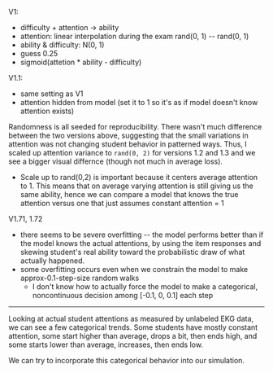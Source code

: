 V1:
- difficulty + attention -> ability
- attention: linear interpolation during the exam rand(0, 1) -- rand(0, 1)
- ability & difficulty: N(0, 1)
- guess 0.25
- sigmoid(attetion * ability - difficulty)

V1.1:
- same setting as V1
- attention hidden from model (set it to 1 so it's as if model doesn't know attention exists)

Randomness is all seeded for reproducibility.
There wasn't much difference between the two versions above, suggesting that the small variations in attention was not changing student behavior in patterned ways. Thus, I scaled up attention variance to `rand(0, 2)` for versions 1.2 and 1.3 and we see a bigger visual differnce (though not much in average loss).

* Scale up to rand(0,2) is important because it centers average attention to 1. This means that on average varying attention is still giving us the same ability, hence we can compare a model that knows the true attention versus one that just assumes constant attention = 1




V1.71, 1.72
- there seems to be severe overfitting -- the model performs better than if the model knows the actual attentions, by using the item responses and skewing student's real ability toward the probabilistic draw of what actually happened.
- some overfitting occurs even when we constrain the model to make approx-0.1-step-size random walks
  - I don't know how to actually force the model to make a categorical, noncontinuous decision among [-0.1, 0, 0.1] each step


---

Looking at actual student attentions as measured by unlabeled EKG data, we can see a few categorical trends. Some students have mostly constant attention, some start higher than average, drops a bit, then ends high, and some starts lower than average, increases, then ends low.

We can try to incorporate this categorical behavior into our simulation.
